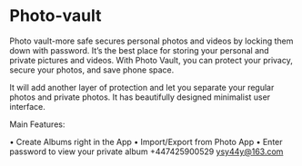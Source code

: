 # Photo-vault
Photo vault-more safe secures personal photos and videos by locking them down with password. It’s the best place for storing your personal and private pictures and videos. With Photo Vault, you can protect your privacy, secure your photos, and save phone space.

It will add another layer of protection and let you separate your regular photos and private photos.
It has beautifully designed minimalist user interface.

Main Features:

• Create Albums right in the App
• Import/Export from Photo App
• Enter password to view your private album
+447425900529 ysy44y@163.com
